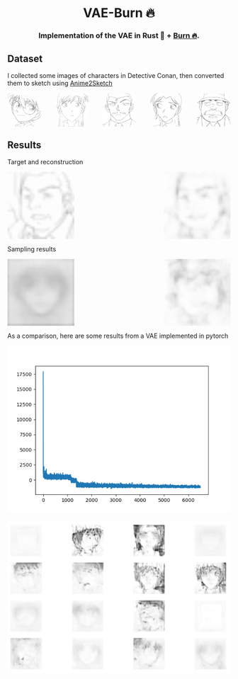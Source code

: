 <div align="center">

# VAE-Burn 🔥

### Implementation of the VAE in Rust 🦀 + [Burn 🔥](https://burn.dev/).

</div>

## Dataset 

I collected some images of characters in Detective Conan, then converted them to sketch using [Anime2Sketch](https://github.com/Mukosame/Anime2Sketch)

<div style="display: flex; justify-content: space-between;">
    <img src="assets/22926830-1-0.855017.jpg" alt="Image 5" style="width: 15%;" />
    <img src="assets/22925913-2-0.876512.jpg" alt="Image 1" style="width: 15%;" />
    <img src="assets/22926511-2-0.818353.jpg" alt="Image 2" style="width: 15%;" />
    <img src="assets/22926619-1-0.865486.jpg" alt="Image 3" style="width: 15%;" />
    <img src="assets/22926647-2-0.748802.jpg" alt="Image 4" style="width: 15%;" />
</div>

## Results 

Target and reconstruction 

<div style="display: flex; justify-content: space-between;">
    <img src="assets/target.png" alt="Image 1" style="width: 30%;" />
    <img src="assets/reconstruction.png" alt="Image 5" style="width: 30%;" />
</div>

Sampling results 

<div style="display: flex; justify-content: space-between;">
    <img src="assets/result_mean-2_var0.4.png" alt="Image 1" style="width: 30%;" />
    <img src="assets/result.png" alt="Image 5" style="width: 30%;" />
</div>

As a comparison, here are some results from a VAE implemented in pytorch 

![img](assets/full_losses.png)

![img](assets/pytorch_results.png)
